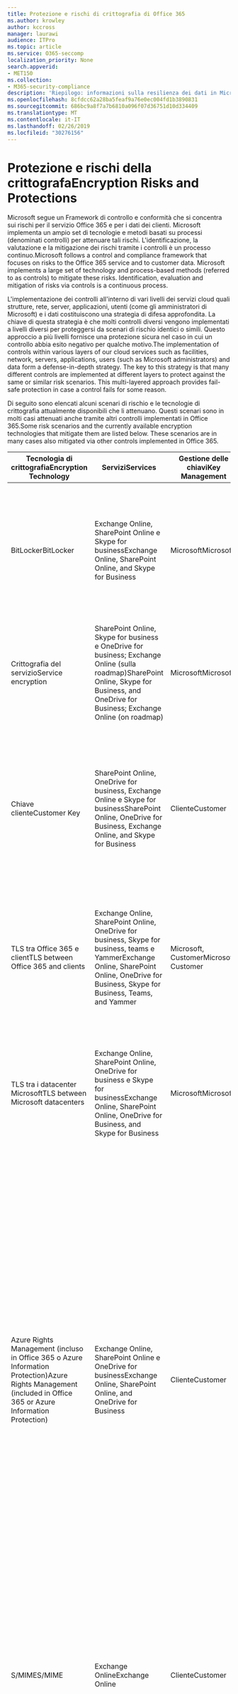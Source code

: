 ```yaml
---
title: Protezione e rischi di crittografia di Office 365
ms.author: krowley
author: kccross
manager: laurawi
audience: ITPro
ms.topic: article
ms.service: O365-seccomp
localization_priority: None
search.appverid:
- MET150
ms.collection:
- M365-security-compliance
description: 'Riepilogo: informazioni sulla resilienza dei dati in Microsoft Office 365.'
ms.openlocfilehash: 8cfdcc62a28ba5feaf9a76e0ec004fd1b3890831
ms.sourcegitcommit: 686bc9a8f7a7b6810a096f07d36751d10d334409
ms.translationtype: MT
ms.contentlocale: it-IT
ms.lasthandoff: 02/26/2019
ms.locfileid: "30276156"
---
```

# <a name="encryption-risks-and-protections"></a><span data-ttu-id="46d22-103">Protezione e rischi della crittografa</span><span class="sxs-lookup"><span data-stu-id="46d22-103">Encryption Risks and Protections</span></span>

<span data-ttu-id="46d22-p101">Microsoft segue un Framework di controllo e conformità che si concentra sui rischi per il servizio Office 365 e per i dati dei clienti. Microsoft implementa un ampio set di tecnologie e metodi basati su processi (denominati controlli) per attenuare tali rischi. L'identificazione, la valutazione e la mitigazione dei rischi tramite i controlli è un processo continuo.</span><span class="sxs-lookup"><span data-stu-id="46d22-p101">Microsoft follows a control and compliance framework that focuses on risks to the Office 365 service and to customer data. Microsoft implements a large set of technology and process-based methods (referred to as controls) to mitigate these risks. Identification, evaluation and mitigation of risks via controls is a continuous process.</span></span> 

<span data-ttu-id="46d22-p102">L'implementazione dei controlli all'interno di vari livelli dei servizi cloud quali strutture, rete, server, applicazioni, utenti (come gli amministratori di Microsoft) e i dati costituiscono una strategia di difesa approfondita. La chiave di questa strategia è che molti controlli diversi vengono implementati a livelli diversi per proteggersi da scenari di rischio identici o simili. Questo approccio a più livelli fornisce una protezione sicura nel caso in cui un controllo abbia esito negativo per qualche motivo.</span><span class="sxs-lookup"><span data-stu-id="46d22-p102">The implementation of controls within various layers of our cloud services such as facilities, network, servers, applications, users (such as Microsoft administrators) and data form a defense-in-depth strategy. The key to this strategy is that many different controls are implemented at different layers to protect against the same or similar risk scenarios. This multi-layered approach provides fail-safe protection in case a control fails for some reason.</span></span>

<span data-ttu-id="46d22-p103">Di seguito sono elencati alcuni scenari di rischio e le tecnologie di crittografia attualmente disponibili che li attenuano. Questi scenari sono in molti casi attenuati anche tramite altri controlli implementati in Office 365.</span><span class="sxs-lookup"><span data-stu-id="46d22-p103">Some risk scenarios and the currently available encryption technologies that mitigate them are listed below. These scenarios are in many cases also mitigated via other controls implemented in Office 365.</span></span>

| <span data-ttu-id="46d22-112">Tecnologia di crittografia</span><span class="sxs-lookup"><span data-stu-id="46d22-112">Encryption Technology</span></span> | <span data-ttu-id="46d22-113">Servizi</span><span class="sxs-lookup"><span data-stu-id="46d22-113">Services</span></span> | <span data-ttu-id="46d22-114">Gestione delle chiavi</span><span class="sxs-lookup"><span data-stu-id="46d22-114">Key Management</span></span> | <span data-ttu-id="46d22-115">Scenario di rischio</span><span class="sxs-lookup"><span data-stu-id="46d22-115">Risk Scenario</span></span> | <span data-ttu-id="46d22-116">Valore</span><span class="sxs-lookup"><span data-stu-id="46d22-116">Value</span></span> |
|----------------------------------------------------------------------------------|--------------------------------------------------------------------------------------------------|---------------------|------------------------------------------------------------------------------------------------------------------------------------------|---------------------------------------------------------------------------------------------------------------------------------------------------------------------------------------------------------------------------------------------------------------------------------------------------------------------------------------------------------------------------------------------------------------------------------|
| <span data-ttu-id="46d22-117">BitLocker</span><span class="sxs-lookup"><span data-stu-id="46d22-117">BitLocker</span></span> | <span data-ttu-id="46d22-118">Exchange Online, SharePoint Online e Skype for business</span><span class="sxs-lookup"><span data-stu-id="46d22-118">Exchange Online, SharePoint Online, and Skype for Business</span></span> | <span data-ttu-id="46d22-119">Microsoft</span><span class="sxs-lookup"><span data-stu-id="46d22-119">Microsoft</span></span> | <span data-ttu-id="46d22-120">I dischi o i server di Office 365 sono stati rubati o non sono stati riciclati correttamente.</span><span class="sxs-lookup"><span data-stu-id="46d22-120">Disks or servers in Office 365 are stolen or improperly recycled.</span></span> | <span data-ttu-id="46d22-121">BitLocker fornisce un approccio sicuro per la protezione dalla perdita di dati dovuta all'hardware rubato o non adeguatamente riciclato (Server/Disk).</span><span class="sxs-lookup"><span data-stu-id="46d22-121">BitLocker provides a fail-safe approach to protect against loss of data due to stolen or improperly recycled hardware (server/disk).</span></span> |
| <span data-ttu-id="46d22-122">Crittografia del servizio</span><span class="sxs-lookup"><span data-stu-id="46d22-122">Service encryption</span></span> | <span data-ttu-id="46d22-123">SharePoint Online, Skype for business e OneDrive for business; Exchange Online (sulla roadmap)</span><span class="sxs-lookup"><span data-stu-id="46d22-123">SharePoint Online, Skype for Business, and OneDrive for Business; Exchange Online (on roadmap)</span></span> | <span data-ttu-id="46d22-124">Microsoft</span><span class="sxs-lookup"><span data-stu-id="46d22-124">Microsoft</span></span> | <span data-ttu-id="46d22-125">Il pirata informatico interno o esterno tenta di accedere a singoli file/dati come BLOB.</span><span class="sxs-lookup"><span data-stu-id="46d22-125">Internal or external hacker tries to access individual files/data as a blob.</span></span> | <span data-ttu-id="46d22-p104">I dati crittografati non possono essere decrittografati senza accesso ai tasti. Consente di ridurre il rischio di un hacker che accede ai dati.</span><span class="sxs-lookup"><span data-stu-id="46d22-p104">The encrypted data cannot be decrypted without access to keys. Helps to mitigate risk of a hacker accessing data.</span></span> |
| <span data-ttu-id="46d22-128">Chiave cliente</span><span class="sxs-lookup"><span data-stu-id="46d22-128">Customer Key</span></span> | <span data-ttu-id="46d22-129">SharePoint Online, OneDrive for business, Exchange Online e Skype for business</span><span class="sxs-lookup"><span data-stu-id="46d22-129">SharePoint Online, OneDrive for Business, Exchange Online, and Skype for Business</span></span> | <span data-ttu-id="46d22-130">Cliente</span><span class="sxs-lookup"><span data-stu-id="46d22-130">Customer</span></span> | <span data-ttu-id="46d22-131">N/d (questa funzionalità è stata progettata come caratteristica di conformità, non come attenuazione per eventuali rischi).</span><span class="sxs-lookup"><span data-stu-id="46d22-131">N/A (This feature is designed as a compliance feature; not as a mitigation for any risk.)</span></span> | <span data-ttu-id="46d22-132">Consente ai clienti di soddisfare gli obblighi di conformità e regolamentazione interni e la possibilità di lasciare il servizio Office 365 e revocare l'accesso ai dati da parte di Microsoft.</span><span class="sxs-lookup"><span data-stu-id="46d22-132">Helps customers meet internal regulation and compliance obligations, and the ability to leave the Office 365 service and revoke Microsoft’s access to data</span></span> |
| <span data-ttu-id="46d22-133">TLS tra Office 365 e client</span><span class="sxs-lookup"><span data-stu-id="46d22-133">TLS between Office 365 and clients</span></span> | <span data-ttu-id="46d22-134">Exchange Online, SharePoint Online, OneDrive for business, Skype for business, teams e Yammer</span><span class="sxs-lookup"><span data-stu-id="46d22-134">Exchange Online, SharePoint Online, OneDrive for Business, Skype for Business, Teams, and Yammer</span></span> | <span data-ttu-id="46d22-135">Microsoft, Customer</span><span class="sxs-lookup"><span data-stu-id="46d22-135">Microsoft, Customer</span></span> | <span data-ttu-id="46d22-136">Attacco man-in-the-Middle o altro per toccare il flusso di dati tra Office 365 e i computer client su Internet.</span><span class="sxs-lookup"><span data-stu-id="46d22-136">Man-in-the-middle or other attack to tap the data flow between Office 365 and client computers over Internet.</span></span> | <span data-ttu-id="46d22-137">Questa implementazione fornisce valore a Microsoft e ai clienti e garantisce l'integrità dei dati durante il flusso tra Office 365 e il client.</span><span class="sxs-lookup"><span data-stu-id="46d22-137">This implementation provides value to both Microsoft and customers and assures data integrity as it flows between Office 365 and the client.</span></span> |
| <span data-ttu-id="46d22-138">TLS tra i datacenter Microsoft</span><span class="sxs-lookup"><span data-stu-id="46d22-138">TLS between Microsoft datacenters</span></span> | <span data-ttu-id="46d22-139">Exchange Online, SharePoint Online, OneDrive for business e Skype for business</span><span class="sxs-lookup"><span data-stu-id="46d22-139">Exchange Online, SharePoint Online, OneDrive for Business, and Skype for Business</span></span> | <span data-ttu-id="46d22-140">Microsoft</span><span class="sxs-lookup"><span data-stu-id="46d22-140">Microsoft</span></span> | <span data-ttu-id="46d22-141">Attacco man-in-the-Middle o altro per toccare il flusso di dati del cliente tra i server di Office 365 situati in diversi datacenter Microsoft.</span><span class="sxs-lookup"><span data-stu-id="46d22-141">Man-in-the-middle or other attack to tap the customer data flow between Office 365 servers located in different Microsoft datacenters.</span></span> | <span data-ttu-id="46d22-142">Questa implementazione è un altro metodo che consente di proteggere i dati dagli attacchi tra i datacenter Microsoft.</span><span class="sxs-lookup"><span data-stu-id="46d22-142">This implementation is another method to protect data against attacks between Microsoft datacenters.</span></span> |
| <span data-ttu-id="46d22-143">Azure Rights Management (incluso in Office 365 o Azure Information Protection)</span><span class="sxs-lookup"><span data-stu-id="46d22-143">Azure Rights Management (included in Office 365 or Azure Information Protection)</span></span> | <span data-ttu-id="46d22-144">Exchange Online, SharePoint Online e OneDrive for business</span><span class="sxs-lookup"><span data-stu-id="46d22-144">Exchange Online, SharePoint Online, and OneDrive for Business</span></span> | <span data-ttu-id="46d22-145">Cliente</span><span class="sxs-lookup"><span data-stu-id="46d22-145">Customer</span></span> | <span data-ttu-id="46d22-146">I dati cadono nelle mani di una persona che non deve avere accesso ai dati.</span><span class="sxs-lookup"><span data-stu-id="46d22-146">Data falls into the hands of a person who should not have access to the data.</span></span> | <span data-ttu-id="46d22-p105">Azure Information Protection utilizza Azure RMS che fornisce valore ai clienti utilizzando i criteri di crittografia, identità e autorizzazione per consentire la protezione di file e messaggi di posta elettronica su più dispositivi. Azure RMS fornisce un valore ai clienti in cui tutti i messaggi di posta elettronica provenienti da Office 365 che soddisfano determinati criteri (ovvero tutti i messaggi di posta elettronica a un determinato indirizzo) possono essere crittografati automaticamente prima di essere inviati a un altro destinatario.</span><span class="sxs-lookup"><span data-stu-id="46d22-p105">Azure Information Protection uses Azure RMS which provides value to customers by using encryption, identity, and authorization policies to help secure files and email across multiple devices. Azure RMS provides value to customers where all emails originating from Office 365 that match certain criteria (i.e., all emails to a certain address) can be automatically encrypted before they get sent to another recipient.</span></span> |
| <span data-ttu-id="46d22-149">S/MIME</span><span class="sxs-lookup"><span data-stu-id="46d22-149">S/MIME</span></span> | <span data-ttu-id="46d22-150">Exchange Online</span><span class="sxs-lookup"><span data-stu-id="46d22-150">Exchange Online</span></span> | <span data-ttu-id="46d22-151">Cliente</span><span class="sxs-lookup"><span data-stu-id="46d22-151">Customer</span></span> | <span data-ttu-id="46d22-152">La posta elettronica rientra nelle mani di una persona che non è il destinatario previsto.</span><span class="sxs-lookup"><span data-stu-id="46d22-152">Email falls into the hands of a person who is not the intended recipient.</span></span> | <span data-ttu-id="46d22-153">S/MIME fornisce valore ai clienti assicurando che la posta elettronica crittografata con S/MIME può essere decrittografata solo dal destinatario diretto del messaggio di posta elettronica.</span><span class="sxs-lookup"><span data-stu-id="46d22-153">S/MIME provides value to customers by assuring that email encrypted with S/MIME can only be decrypted by the direct recipient of the email.</span></span> |
| <span data-ttu-id="46d22-154">Crittografia dei messaggi di Office 365</span><span class="sxs-lookup"><span data-stu-id="46d22-154">Office 365 Message Encryption</span></span> | <span data-ttu-id="46d22-155">Exchange Online, SharePoint Online</span><span class="sxs-lookup"><span data-stu-id="46d22-155">Exchange Online, SharePoint Online</span></span> | <span data-ttu-id="46d22-156">Cliente</span><span class="sxs-lookup"><span data-stu-id="46d22-156">Customer</span></span> | <span data-ttu-id="46d22-157">La posta elettronica, inclusi gli allegati protetti, rientra nelle mani di una persona all'interno o all'esterno di Office 365 che non è il destinatario del messaggio di posta elettronica previsto.</span><span class="sxs-lookup"><span data-stu-id="46d22-157">Email, including protected attachments, falls in hands of a person either within or outside Office 365 who is not the intended recipient of the email.</span></span> | <span data-ttu-id="46d22-158">OME fornisce valore ai clienti in cui tutti i messaggi di posta elettronica provenienti da Office 365 che soddisfano determinati criteri (ovvero tutti i messaggi di posta elettronica a un determinato indirizzo) vengono automaticamente crittografati prima di essere inviati a un altro destinatario interno o esterno.</span><span class="sxs-lookup"><span data-stu-id="46d22-158">OME provides value to customers where all emails originating from Office 365 that match certain criteria (i.e., all emails to a certain address) are automatically encrypted before they get sent to another internal or an external recipient.</span></span> |
| <span data-ttu-id="46d22-159">TLS SMTP con l'organizzazione partner</span><span class="sxs-lookup"><span data-stu-id="46d22-159">SMTP TLS with partner organization</span></span> | <span data-ttu-id="46d22-160">Exchange Online</span><span class="sxs-lookup"><span data-stu-id="46d22-160">Exchange Online</span></span> | <span data-ttu-id="46d22-161">Cliente</span><span class="sxs-lookup"><span data-stu-id="46d22-161">Customer</span></span> | <span data-ttu-id="46d22-162">Il messaggio di posta elettronica viene intercettato tramite un attacco man-in-the-Middle o di altro tipo mentre è in transito da un tenant di Office 365 a un'altra organizzazione partner.</span><span class="sxs-lookup"><span data-stu-id="46d22-162">Email is intercepted via a man-in-the-middle or other attack while in transit from an Office 365 tenant to another partner organization.</span></span> | <span data-ttu-id="46d22-163">Questo scenario fornisce valore al cliente in modo che possano inviare/ricevere tutti i messaggi di posta elettronica tra il tenant di Office 365 e l'organizzazione di posta elettronica del partner all'interno di un canale SMTP crittografato.</span><span class="sxs-lookup"><span data-stu-id="46d22-163">This scenario provides value to the customer such that they can send/receive all emails between their Office 365 tenant and their partner’s email organization inside an encrypted SMTP channel.</span></span> |

## <a name="encryption-technologies-available-in-office-365-multi-tenant-environments"></a><span data-ttu-id="46d22-164">Tecnologie di crittografia disponibili in ambienti multi-tenant di Office 365</span><span class="sxs-lookup"><span data-stu-id="46d22-164">Encryption technologies available in Office 365 multi-tenant environments</span></span>

| <span data-ttu-id="46d22-165">Tecnologia di crittografia</span><span class="sxs-lookup"><span data-stu-id="46d22-165">Encryption Technology</span></span> | <span data-ttu-id="46d22-166">Implementato da</span><span class="sxs-lookup"><span data-stu-id="46d22-166">Implemented by</span></span> | <span data-ttu-id="46d22-167">Algoritmo di Exchange Key e forza</span><span class="sxs-lookup"><span data-stu-id="46d22-167">Key Exchange Algorithm and Strength</span></span> | <span data-ttu-id="46d22-168">Gestione delle chiavi \*</span><span class="sxs-lookup"><span data-stu-id="46d22-168">Key Management\*</span></span> | <span data-ttu-id="46d22-169">FIPS 140-2 conValidato</span><span class="sxs-lookup"><span data-stu-id="46d22-169">FIPS 140-2 Validated</span></span> |
|----------------------------------------------------------------------------------|-------------------------|------------------------------------------------------------------------------------------------------------------------------------------------------------------------------------|--------------------------------------------------------------------------------------------------------------------------------------------------------------------------------------------------------------------------------------------------------------------------------------------------------------------------------------------------------------------------------------------------------------------------------------------------------------------------------------------------------------------------------------------------------------------------------------------------------------------------------------------------------------------------------------------------------------------------------------------------------------------------------------------------------------------------------------------------------------------------------------------------------------|-----------------------------------------------------------------------|
| <span data-ttu-id="46d22-170">BitLocker</span><span class="sxs-lookup"><span data-stu-id="46d22-170">BitLocker</span></span> | <span data-ttu-id="46d22-171">Exchange Online</span><span class="sxs-lookup"><span data-stu-id="46d22-171">Exchange Online</span></span> | <span data-ttu-id="46d22-172">AES 128 bit +</span><span class="sxs-lookup"><span data-stu-id="46d22-172">AES 128-bit+</span></span> | <span data-ttu-id="46d22-p106">La chiave esterna AES è archiviata in una cassetta di sicurezza segreta e nel registro di sistema del server di Exchange. La cassaforte segreta è un repository sicuro che richiede elevazioni e approvazioni di alto livello per l'accesso. È possibile richiedere e approvare l'accesso solo utilizzando uno strumento interno denominato archivio protetto. La chiave esterna AES è inoltre memorizzata nel modulo della piattaforma attendibile nel server. Una password numerica a 48 cifre è archiviata in Active Directory e protetta da un archivio protetto.</span><span class="sxs-lookup"><span data-stu-id="46d22-p106">AES external key is stored in a Secret Safe and in the registry of the Exchange server. The Secret Safe is a secured repository that requires high-level elevation and approvals to access. Access can be requested and approved only by using an internal tool called Lockbox. The AES external key is also stored in the Trusted Platform Module in the server. A 48-digit numerical password is stored in Active Directory and protected by Lockbox.</span></span> | <span data-ttu-id="46d22-178">Sì, per i server che utilizzano AES 256 bit \* \*</span><span class="sxs-lookup"><span data-stu-id="46d22-178">Yes, for servers that use AES 256-bit\*\*</span></span> |
|  | <span data-ttu-id="46d22-179">SharePoint Online</span><span class="sxs-lookup"><span data-stu-id="46d22-179">SharePoint Online</span></span> | <span data-ttu-id="46d22-180">AES 256 bit</span><span class="sxs-lookup"><span data-stu-id="46d22-180">AES 256-bit</span></span> | <span data-ttu-id="46d22-p107">La chiave esterna AES è archiviata in una cassetta di sicurezza segreta. La cassaforte segreta è un repository sicuro che richiede elevazioni e approvazioni di alto livello per l'accesso. È possibile richiedere e approvare l'accesso solo utilizzando uno strumento interno denominato archivio protetto. La chiave esterna AES è inoltre memorizzata nel modulo della piattaforma attendibile nel server. Una password numerica a 48 cifre è archiviata in Active Directory e protetta da un archivio protetto.</span><span class="sxs-lookup"><span data-stu-id="46d22-p107">AES external key is stored in a Secret Safe. The Secret Safe is a secured repository that requires high-level elevation and approvals to access. Access can be requested and approved only by using an internal tool called Lockbox. The AES external key is also stored in the Trusted Platform Module in the server. A 48-digit numerical password is stored in Active Directory and protected by Lockbox.</span></span> | <span data-ttu-id="46d22-186">Sì</span><span class="sxs-lookup"><span data-stu-id="46d22-186">Yes</span></span> |
|  | <span data-ttu-id="46d22-187">Skype for Business</span><span class="sxs-lookup"><span data-stu-id="46d22-187">Skype for Business</span></span> | <span data-ttu-id="46d22-188">AES 256 bit</span><span class="sxs-lookup"><span data-stu-id="46d22-188">AES 256-bit</span></span> | <span data-ttu-id="46d22-p108">La chiave esterna AES è archiviata in una cassetta di sicurezza segreta. La cassaforte segreta è un repository sicuro che richiede elevazioni e approvazioni di alto livello per l'accesso. È possibile richiedere e approvare l'accesso solo utilizzando uno strumento interno denominato archivio protetto. La chiave esterna AES è inoltre memorizzata nel modulo della piattaforma attendibile nel server. Una password numerica a 48 cifre è archiviata in Active Directory e protetta da un archivio protetto.</span><span class="sxs-lookup"><span data-stu-id="46d22-p108">AES external key is stored in a Secret Safe. The Secret Safe is a secured repository that requires high-level elevation and approvals to access. Access can be requested and approved only by using an internal tool called Lockbox. The AES external key is also stored in the Trusted Platform Module in the server. A 48-digit numerical password is stored in Active Directory and protected by Lockbox.</span></span> | <span data-ttu-id="46d22-194">Sì</span><span class="sxs-lookup"><span data-stu-id="46d22-194">Yes</span></span> |
| <span data-ttu-id="46d22-195">Crittografia del servizio</span><span class="sxs-lookup"><span data-stu-id="46d22-195">Service Encryption</span></span> | <span data-ttu-id="46d22-196">SharePoint Online</span><span class="sxs-lookup"><span data-stu-id="46d22-196">SharePoint Online</span></span> | <span data-ttu-id="46d22-197">AES 256 bit</span><span class="sxs-lookup"><span data-stu-id="46d22-197">AES 256-bit</span></span> | <span data-ttu-id="46d22-p109">Le chiavi utilizzate per crittografare gli oggetti BLOB sono archiviate nel database del contenuto di SharePoint Online. I database del contenuto di SharePoint Online sono protetti dai controlli di accesso ai database e dalla crittografia a riposo. La crittografia viene eseguita utilizzando il database di SQL transparent in Azure. Questi segreti sono a livello di servizio per SharePoint Online, non a livello di tenant. Questi segreti (a volte denominati tasti Master) sono archiviati in un repository sicuro separato denominato archivio chiavi. Transparent garantisce la sicurezza a riposo sia per il database attivo che per i backup di database e i registri delle transazioni. Quando i clienti forniscono il tasto facoltativo, la chiave del cliente viene archiviata nel Vault Key di Azure e il servizio utilizza la chiave per crittografare una chiave del tenant, utilizzata per crittografare una chiave del sito, che viene quindi utilizzata per crittografare le chiavi a livello di file. In sostanza, viene introdotta una nuova gerarchia di chiavi quando il cliente fornisce una chiave.</span><span class="sxs-lookup"><span data-stu-id="46d22-p109">The keys used to encrypt the blobs are stored in the SharePoint Online Content Database. The SharePoint Online Content Databases is protected by database access controls and encryption at rest. Encryption is performed using TDE in Azure SQL Database. These secrets are at the service level for SharePoint Online, not at the tenant level. These secrets (sometimes referred to as the master keys) are stored in a separate secure repository called the Key Store. TDE provides security at rest for both the active database and the database backups and transaction logs. When customers provide the optional key, the customer key is stored in Azure Key Vault, and the service uses the key to encrypt a tenant key, which is used to encrypt a site key, which is then used to encrypt the file level keys. Essentially, a new key hierarchy is introduced when the customer provides a key.</span></span> | <span data-ttu-id="46d22-206">Sì</span><span class="sxs-lookup"><span data-stu-id="46d22-206">Yes</span></span> |
|  | <span data-ttu-id="46d22-207">Skype for Business</span><span class="sxs-lookup"><span data-stu-id="46d22-207">Skype for Business</span></span> | <span data-ttu-id="46d22-208">AES 256 bit</span><span class="sxs-lookup"><span data-stu-id="46d22-208">AES 256-bit</span></span> | <span data-ttu-id="46d22-p110">Ogni frammento di dati viene crittografato utilizzando una chiave a 256 bit generata casualmente diversa. La chiave di crittografia viene memorizzata in un file XML dei metadati corrispondente che viene crittografato anche da una chiave master per conferenza. La chiave master viene generata casualmente anche una volta per ogni conferenza.</span><span class="sxs-lookup"><span data-stu-id="46d22-p110">Each piece of data is encrypted using a different randomly generated 256-bit key. The encryption key is stored in a corresponding metadata XML file which is also encrypted by a per-conference master key. The master key is also randomly generated once per conference.</span></span> | <span data-ttu-id="46d22-212">Sì</span><span class="sxs-lookup"><span data-stu-id="46d22-212">Yes</span></span> |
|  | <span data-ttu-id="46d22-213">Exchange Online</span><span class="sxs-lookup"><span data-stu-id="46d22-213">Exchange Online</span></span> | <span data-ttu-id="46d22-214">AES 256 bit</span><span class="sxs-lookup"><span data-stu-id="46d22-214">AES 256-bit</span></span> | <span data-ttu-id="46d22-215">Ogni cassetta postale viene crittografata utilizzando un criterio di crittografia dei dati che utilizza le chiavi di crittografia controllate da Microsoft (sulla roadmap) o dal cliente (quando viene utilizzata la chiave del cliente).</span><span class="sxs-lookup"><span data-stu-id="46d22-215">Each mailbox is encrypted using a data encryption policy that uses encryption keys controlled by Microsoft (on roadmap) or by the customer (when Customer Key is used).</span></span> | <span data-ttu-id="46d22-216">Sì</span><span class="sxs-lookup"><span data-stu-id="46d22-216">Yes</span></span> |
| <span data-ttu-id="46d22-217">TLS tra Office 365 e client/partner</span><span class="sxs-lookup"><span data-stu-id="46d22-217">TLS between Office 365 and clients/partners</span></span> | <span data-ttu-id="46d22-218">Exchange Online</span><span class="sxs-lookup"><span data-stu-id="46d22-218">Exchange Online</span></span> | [<span data-ttu-id="46d22-219">TLS opportunistico che supporta più gruppi di crittografia</span><span class="sxs-lookup"><span data-stu-id="46d22-219">Opportunistic TLS supporting multiple cipher suites</span></span>](https://technet.microsoft.com/en-us/library/mt163898.aspx) | <span data-ttu-id="46d22-220">Il certificato TLS per Exchange Online (outlook.office.com) è un certificato SHA256RSA a 2048 bit emesso dalla radice di Baltimore CyberTrust.</span><span class="sxs-lookup"><span data-stu-id="46d22-220">The TLS certificate for Exchange Online (outlook.office.com) is a 2048-bit SHA256RSA certificate issued by Baltimore CyberTrust Root.</span></span> <br> <br> <span data-ttu-id="46d22-221">Il certificato radice TLS per Exchange Online è un certificato di SHA1RSA a 2048 bit emesso dalla radice di Baltimore CyberTrust.</span><span class="sxs-lookup"><span data-stu-id="46d22-221">The TLS root certificate for Exchange Online is a 2048-bit SHA1RSA certificate issued by Baltimore CyberTrust Root.</span></span> | <span data-ttu-id="46d22-222">Sì, quando viene utilizzato TLS 1,2 con il valore di crittografia a 256 bit</span><span class="sxs-lookup"><span data-stu-id="46d22-222">Yes, when TLS 1.2 with 256-bit cipher strength is used</span></span> |
|  | <span data-ttu-id="46d22-223">SharePoint Online</span><span class="sxs-lookup"><span data-stu-id="46d22-223">SharePoint Online</span></span> | <span data-ttu-id="46d22-224">TLS 1,2 con AES 256</span><span class="sxs-lookup"><span data-stu-id="46d22-224">TLS 1.2 with AES 256</span></span> <br> <br> [<span data-ttu-id="46d22-225">Crittografia dei dati in OneDrive for Business e SharePoint Online</span><span class="sxs-lookup"><span data-stu-id="46d22-225">Data Encryption in OneDrive for Business and SharePoint Online</span></span>](https://technet.microsoft.com/en-us/library/dn905447.aspx) | <span data-ttu-id="46d22-226">Il certificato TLS per SharePoint Online (\*. sharepoint.com) è un certificato SHA256RSA a 2048 bit emesso dalla radice di Baltimore CyberTrust.</span><span class="sxs-lookup"><span data-stu-id="46d22-226">The TLS certificate for SharePoint Online (\*.sharepoint.com) is a 2048-bit SHA256RSA certificate issued by Baltimore CyberTrust Root.</span></span> <br> <br> <span data-ttu-id="46d22-227">Il certificato radice TLS per SharePoint Online è un certificato di SHA1RSA a 2048 bit emesso dalla radice di Baltimore CyberTrust.</span><span class="sxs-lookup"><span data-stu-id="46d22-227">The TLS root certificate for SharePoint Online is a 2048-bit SHA1RSA certificate issued by Baltimore CyberTrust Root.</span></span> | <span data-ttu-id="46d22-228">Sì</span><span class="sxs-lookup"><span data-stu-id="46d22-228">Yes</span></span> |
|  | <span data-ttu-id="46d22-229">Skype for Business</span><span class="sxs-lookup"><span data-stu-id="46d22-229">Skype for Business</span></span> | [<span data-ttu-id="46d22-230">TLS per le comunicazioni SIP e le sessioni di condivisione dei dati di PSOM</span><span class="sxs-lookup"><span data-stu-id="46d22-230">TLS for SIP communications and PSOM data sharing sessions</span></span>](https://support.office.com/article/Set-up-your-network-for-Skype-for-Business-Online-d21f89b0-3afc-432e-b735-036b2432fdbf) | <span data-ttu-id="46d22-231">Il certificato TLS per Skype for business (\*. lync.com) è un certificato SHA256RSA a 2048 bit emesso dalla radice di Baltimore CyberTrust.</span><span class="sxs-lookup"><span data-stu-id="46d22-231">The TLS certificate for Skype for Business (\*.lync.com) is a 2048-bit SHA256RSA certificate issued by Baltimore CyberTrust Root.</span></span> <br> <br> <span data-ttu-id="46d22-232">Il certificato radice TLS per Skype for business è un certificato di SHA256RSA a 2048 bit emesso dalla radice di Baltimore CyberTrust.</span><span class="sxs-lookup"><span data-stu-id="46d22-232">The TLS root certificate for Skype for Business is a 2048-bit SHA256RSA certificate issued by Baltimore CyberTrust Root.</span></span> | <span data-ttu-id="46d22-233">Sì</span><span class="sxs-lookup"><span data-stu-id="46d22-233">Yes</span></span> |
|  | <span data-ttu-id="46d22-234">Microsoft Teams</span><span class="sxs-lookup"><span data-stu-id="46d22-234">Microsoft Teams</span></span> | <span data-ttu-id="46d22-235">TLS 1,2 con AES 256</span><span class="sxs-lookup"><span data-stu-id="46d22-235">TLS 1.2 with AES 256</span></span> <br> <br> [<span data-ttu-id="46d22-236">Domande frequenti su Microsoft Teams-Guida per gli amministratori</span><span class="sxs-lookup"><span data-stu-id="46d22-236">Frequently asked questions about Microsoft Teams – Admin Help</span></span>](https://docs.microsoft.com/MicrosoftTeams/teams-overview) | <span data-ttu-id="46d22-237">Il certificato TLS per Microsoft Teams (teams.microsoft.com, edge.skype.com) è un certificato SHA256RSA a 2048 bit emesso dalla radice di Baltimore CyberTrust.</span><span class="sxs-lookup"><span data-stu-id="46d22-237">The TLS certificate for Microsoft Teams (teams.microsoft.com, edge.skype.com) is a 2048-bit SHA256RSA certificate issued by Baltimore CyberTrust Root.</span></span> <br> <br> <span data-ttu-id="46d22-238">Il certificato radice TLS per Microsoft teams è un certificato di SHA256RSA a 2048 bit emesso dalla radice di Baltimore CyberTrust.</span><span class="sxs-lookup"><span data-stu-id="46d22-238">The TLS root certificate for Microsoft Teams is a 2048-bit SHA256RSA certificate issued by Baltimore CyberTrust Root.</span></span> | <span data-ttu-id="46d22-239">Sì</span><span class="sxs-lookup"><span data-stu-id="46d22-239">Yes</span></span> |
| <span data-ttu-id="46d22-240">TLS tra i datacenter Microsoft</span><span class="sxs-lookup"><span data-stu-id="46d22-240">TLS between Microsoft datacenters</span></span> | <span data-ttu-id="46d22-241">Tutti i servizi di Office 365</span><span class="sxs-lookup"><span data-stu-id="46d22-241">All Office 365 services</span></span> | <span data-ttu-id="46d22-242">TLS 1,2 con AES 256</span><span class="sxs-lookup"><span data-stu-id="46d22-242">TLS 1.2 with AES 256</span></span> <br> <br> <span data-ttu-id="46d22-243">Protocollo di trasporto SRTP (Secure Real-Time Transport Protocol)</span><span class="sxs-lookup"><span data-stu-id="46d22-243">Secure Real-time Transport Protocol (SRTP)</span></span> | <span data-ttu-id="46d22-244">Microsoft utilizza un'autorità di certificazione gestita internamente e distribuita per le comunicazioni da server a server tra i datacenter Microsoft.</span><span class="sxs-lookup"><span data-stu-id="46d22-244">Microsoft uses an internally managed and deployed certification authority for server-to-server communications between Microsoft datacenters.</span></span> | <span data-ttu-id="46d22-245">Sì</span><span class="sxs-lookup"><span data-stu-id="46d22-245">Yes</span></span> |
| <span data-ttu-id="46d22-246">Azure Rights Management (incluso in Office 365 o Azure Information Protection)</span><span class="sxs-lookup"><span data-stu-id="46d22-246">Azure Rights Management (included in Office 365 or Azure Information Protection)</span></span> | <span data-ttu-id="46d22-247">Exchange Online</span><span class="sxs-lookup"><span data-stu-id="46d22-247">Exchange Online</span></span> | <span data-ttu-id="46d22-p111">Supporta la [modalità crittografica 2](https://docs.microsoft.com/previous-versions/windows/it-pro/windows-server-2008-R2-and-2008/hh867439(v=ws.10)), un'implementazione di crittografia RMS aggiornata e migliorata. Supporta RSA 2048 per la firma e la crittografia e SHA-256 per hash nella firma.</span><span class="sxs-lookup"><span data-stu-id="46d22-p111">Supports [Cryptographic Mode 2](https://docs.microsoft.com/previous-versions/windows/it-pro/windows-server-2008-R2-and-2008/hh867439(v=ws.10)), an updated and enhanced RMS cryptographic implementation. It supports RSA 2048 for signature and encryption, and SHA-256 for hash in the signature.</span></span> | <span data-ttu-id="46d22-250">[Gestito da Microsoft](https://docs.microsoft.com/azure/information-protection/plan-implement-tenant-key).</span><span class="sxs-lookup"><span data-stu-id="46d22-250">[Managed by Microsoft](https://docs.microsoft.com/azure/information-protection/plan-implement-tenant-key).</span></span> | <span data-ttu-id="46d22-251">Sì</span><span class="sxs-lookup"><span data-stu-id="46d22-251">Yes</span></span> |
|  | <span data-ttu-id="46d22-252">SharePoint Online</span><span class="sxs-lookup"><span data-stu-id="46d22-252">SharePoint Online</span></span> | <span data-ttu-id="46d22-p112">Supporta la [modalità crittografica 2](https://docs.microsoft.com/previous-versions/windows/it-pro/windows-server-2008-R2-and-2008/hh867439(v=ws.10)), un'implementazione di crittografia RMS aggiornata e migliorata. Supporta RSA 2048 per la firma e la crittografia e SHA-256 per la firma.</span><span class="sxs-lookup"><span data-stu-id="46d22-p112">Supports [Cryptographic Mode 2](https://docs.microsoft.com/previous-versions/windows/it-pro/windows-server-2008-R2-and-2008/hh867439(v=ws.10)), an updated and enhanced RMS cryptographic implementation. It supports RSA 2048 for signature and encryption, and SHA-256 for signature.</span></span> | <span data-ttu-id="46d22-255">[Gestito da Microsoft](https://docs.microsoft.com/azure/information-protection/plan-implement-tenant-key), che è l'impostazione predefinita; o</span><span class="sxs-lookup"><span data-stu-id="46d22-255">[Managed by Microsoft](https://docs.microsoft.com/azure/information-protection/plan-implement-tenant-key), which is the default setting; or</span></span> <br> <br> <span data-ttu-id="46d22-p113">Gestito dal cliente, che è un'alternativa alle chiavi gestite da Microsoft. L'organizzazione che dispone di una sottoscrizione di Azure gestita tramite IT può utilizzare BYOK e registrarne l'utilizzo senza costi aggiuntivi. Per ulteriori informazioni, vedere [Implementing Bring your own key](https://docs.microsoft.com/azure/information-protection/plan-implement-tenant-key). In questa configurazione, Thales HSM viene utilizzata per proteggere le chiavi. Per ulteriori informazioni, vedere [Thales HSM e Azure RMS](http://www.thales-esecurity.com/msrms/cloud).</span><span class="sxs-lookup"><span data-stu-id="46d22-p113">Customer-managed, which is an alternative to Microsoft-managed keys. Organization that have an IT-managed Azure subscription can use BYOK and log its usage at no extra charge. For more information, see [Implementing bring your own key](https://docs.microsoft.com/azure/information-protection/plan-implement-tenant-key). In this configuration, Thales HSMs are used to protect your keys. For more information, see [Thales HSMs and Azure RMS](http://www.thales-esecurity.com/msrms/cloud).</span></span> | <span data-ttu-id="46d22-261">Sì</span><span class="sxs-lookup"><span data-stu-id="46d22-261">Yes</span></span> |
| <span data-ttu-id="46d22-262">S/MIME</span><span class="sxs-lookup"><span data-stu-id="46d22-262">S/MIME</span></span> | <span data-ttu-id="46d22-263">Exchange Online</span><span class="sxs-lookup"><span data-stu-id="46d22-263">Exchange Online</span></span> | <span data-ttu-id="46d22-264">Sintassi del messaggio di crittografia standard 1,5 (PKCS #7)</span><span class="sxs-lookup"><span data-stu-id="46d22-264">Cryptographic Message Syntax Standard 1.5 (PKCS #7)</span></span> | <span data-ttu-id="46d22-p114">Dipende dall'infrastruttura a chiave pubblica gestita dal cliente distribuita. La gestione delle chiavi viene eseguita dal cliente e Microsoft non ha mai accesso alle chiavi private utilizzate per la firma e la decrittografia.</span><span class="sxs-lookup"><span data-stu-id="46d22-p114">Depends on the customer-managed public key infrastructure deployed. Key management is performed by the customer, and Microsoft never has access to the private keys used for signing and decryption.</span></span> | <span data-ttu-id="46d22-267">Sì, se configurato per crittografare i messaggi in uscita con 3DES o AES256</span><span class="sxs-lookup"><span data-stu-id="46d22-267">Yes, when configured to encrypt outgoing messages with 3DES or AES256</span></span> |
| <span data-ttu-id="46d22-268">Crittografia dei messaggi di Office 365</span><span class="sxs-lookup"><span data-stu-id="46d22-268">Office 365 Message Encryption</span></span> | <span data-ttu-id="46d22-269">Exchange Online</span><span class="sxs-lookup"><span data-stu-id="46d22-269">Exchange Online</span></span> | <span data-ttu-id="46d22-270">Come Azure RMS ([Cryptographic Mode 2](https://technet.microsoft.com/en-us/library/dn569290.aspx) -RSA 2048 per la firma e la crittografia e SHA-256 per la firma)</span><span class="sxs-lookup"><span data-stu-id="46d22-270">Same as Azure RMS ([Cryptographic Mode 2](https://technet.microsoft.com/en-us/library/dn569290.aspx) - RSA 2048 for signature and encryption, and SHA-256 for signature)</span></span> | <span data-ttu-id="46d22-p115">Utilizza Azure Information Protection come infrastruttura di crittografia. Il metodo di crittografia utilizzato dipende dalla posizione in cui sono state ottenute le chiavi RMS utilizzate per crittografare e decrittografare i messaggi.</span><span class="sxs-lookup"><span data-stu-id="46d22-p115">Uses Azure Information Protection as its encryption infrastructure. The encryption method used depends on where you obtain the RMS keys used to encrypt and decrypt messages.</span></span> | <span data-ttu-id="46d22-273">Sì</span><span class="sxs-lookup"><span data-stu-id="46d22-273">Yes</span></span> |
| <span data-ttu-id="46d22-274">TLS SMTP con l'organizzazione partner</span><span class="sxs-lookup"><span data-stu-id="46d22-274">SMTP TLS with partner organization</span></span> | <span data-ttu-id="46d22-275">Exchange Online</span><span class="sxs-lookup"><span data-stu-id="46d22-275">Exchange Online</span></span> | <span data-ttu-id="46d22-276">TLS 1,2 con AES 256</span><span class="sxs-lookup"><span data-stu-id="46d22-276">TLS 1.2 with AES 256</span></span> | <span data-ttu-id="46d22-277">Il certificato TLS per Exchange Online (outlook.office.com) è un certificato SHA256RSA a 2048 bit emesso dalla radice di Baltimore CyberTrust.</span><span class="sxs-lookup"><span data-stu-id="46d22-277">The TLS certificate for Exchange Online (outlook.office.com) is a 2048-bit SHA256RSA certificate issued by Baltimore CyberTrust Root.</span></span> <br> <br> <span data-ttu-id="46d22-278">Il certificato radice TLS per Exchange Online è un certificato di SHA1RSA a 2048 bit emesso dalla radice di Baltimore CyberTrust.</span><span class="sxs-lookup"><span data-stu-id="46d22-278">The TLS root certificate for Exchange Online is a 2048-bit SHA1RSA certificate issued by Baltimore CyberTrust Root.</span></span> | <span data-ttu-id="46d22-279">Sì, quando viene utilizzato TLS 1,2 con il valore di crittografia a 256 bit</span><span class="sxs-lookup"><span data-stu-id="46d22-279">Yes, when TLS 1.2 with 256-bit cipher strength is used</span></span> |

<span data-ttu-id="46d22-280">\**I certificati TLS a cui viene fatto riferimento in questa tabella sono per i centri dati US. i datacenter non US utilizzano anche i certificati di SHA256RSA a 2048 bit.*</span><span class="sxs-lookup"><span data-stu-id="46d22-280">\**TLS certificates referenced in this table are for US datacenters; non-US datacenters also use 2048-bit SHA256RSA certificates.*</span></span>

<span data-ttu-id="46d22-281">\*\**La maggior parte dei server nell'ambiente multi-tenant di Exchange Online è stata distribuita con la crittografia AES a 256 bit per BitLocker. I server che utilizzano AES 128 bit vengono eliminati gradualmente.*</span><span class="sxs-lookup"><span data-stu-id="46d22-281">\*\**Most servers in the Exchange Online multi-tenant environment have been deployed with AES 256-bit encryption for BitLocker. Servers using AES 128-bit are being phased out.*</span></span>

## <a name="encryption-technologies-available-in-government-cloud-community-environments"></a><span data-ttu-id="46d22-282">Tecnologie di crittografia disponibili in ambienti community Cloud governativi</span><span class="sxs-lookup"><span data-stu-id="46d22-282">Encryption technologies available in Government cloud community environments</span></span>

| <span data-ttu-id="46d22-283">Tecnologia di crittografia</span><span class="sxs-lookup"><span data-stu-id="46d22-283">Encryption Technology</span></span> | <span data-ttu-id="46d22-284">Implementato da</span><span class="sxs-lookup"><span data-stu-id="46d22-284">Implemented by</span></span> | <span data-ttu-id="46d22-285">Algoritmo di Exchange Key e forza</span><span class="sxs-lookup"><span data-stu-id="46d22-285">Key Exchange Algorithm and Strength</span></span> | <span data-ttu-id="46d22-286">Gestione delle chiavi \*</span><span class="sxs-lookup"><span data-stu-id="46d22-286">Key Management\*</span></span> | <span data-ttu-id="46d22-287">FIPS 140-2 conValidato</span><span class="sxs-lookup"><span data-stu-id="46d22-287">FIPS 140-2 Validated</span></span> |
|---------------------------------------------|--------------------------------------------------------|------------------------------------------------------------------------------------------------------------------------------------------------------------------------------------|--------------------------------------------------------------------------------------------------------------------------------------------------------------------------------------------------------------------------------------------------------------------------------------------------------------------------------------------------------------------------------------------------------------------------------------------------------------------------------------------------------------------------------------------------------------------------------------------------------------------------------------------------------------------------------------------------------------------------------------------------------------------------------------------------------------------------------------------------------------------------------------------------------------|-------------------------------------------------------------------------|
| <span data-ttu-id="46d22-288">BitLocker</span><span class="sxs-lookup"><span data-stu-id="46d22-288">BitLocker</span></span> | <span data-ttu-id="46d22-289">Exchange Online</span><span class="sxs-lookup"><span data-stu-id="46d22-289">Exchange Online</span></span> | <span data-ttu-id="46d22-290">AES 256 bit</span><span class="sxs-lookup"><span data-stu-id="46d22-290">AES 256-bit</span></span> | <span data-ttu-id="46d22-p116">La chiave esterna AES è archiviata in una cassetta di sicurezza segreta e nel registro di sistema del server di Exchange. La cassaforte segreta è un repository sicuro che richiede elevazioni e approvazioni di alto livello per l'accesso. È possibile richiedere e approvare l'accesso solo utilizzando uno strumento interno denominato archivio protetto. La chiave esterna AES è inoltre memorizzata nel modulo della piattaforma attendibile nel server. Una password numerica a 48 cifre è archiviata in Active Directory e protetta da un archivio protetto.</span><span class="sxs-lookup"><span data-stu-id="46d22-p116">AES external key is stored in a Secret Safe and in the registry of the Exchange server. The Secret Safe is a secured repository that requires high-level elevation and approvals to access. Access can be requested and approved only by using an internal tool called Lockbox. The AES external key is also stored in the Trusted Platform Module in the server. A 48-digit numerical password is stored in Active Directory and protected by Lockbox.</span></span> | <span data-ttu-id="46d22-296">Sì</span><span class="sxs-lookup"><span data-stu-id="46d22-296">Yes</span></span> |
|  | <span data-ttu-id="46d22-297">SharePoint Online</span><span class="sxs-lookup"><span data-stu-id="46d22-297">SharePoint Online</span></span> | <span data-ttu-id="46d22-298">AES 256 bit</span><span class="sxs-lookup"><span data-stu-id="46d22-298">AES 256-bit</span></span> | <span data-ttu-id="46d22-p117">La chiave esterna AES è archiviata in una cassetta di sicurezza segreta. La cassaforte segreta è un repository sicuro che richiede elevazioni e approvazioni di alto livello per l'accesso. È possibile richiedere e approvare l'accesso solo utilizzando uno strumento interno denominato archivio protetto. La chiave esterna AES è inoltre memorizzata nel modulo della piattaforma attendibile nel server. Una password numerica a 48 cifre è archiviata in Active Directory e protetta da un archivio protetto.</span><span class="sxs-lookup"><span data-stu-id="46d22-p117">AES external key is stored in a Secret Safe. The Secret Safe is a secured repository that requires high-level elevation and approvals to access. Access can be requested and approved only by using an internal tool called Lockbox. The AES external key is also stored in the Trusted Platform Module in the server. A 48-digit numerical password is stored in Active Directory and protected by Lockbox.</span></span> | <span data-ttu-id="46d22-304">Sì</span><span class="sxs-lookup"><span data-stu-id="46d22-304">Yes</span></span> |
|  | <span data-ttu-id="46d22-305">Skype for Business</span><span class="sxs-lookup"><span data-stu-id="46d22-305">Skype for Business</span></span> | <span data-ttu-id="46d22-306">AES 256 bit</span><span class="sxs-lookup"><span data-stu-id="46d22-306">AES 256-bit</span></span> | <span data-ttu-id="46d22-p118">La chiave esterna AES è archiviata in una cassetta di sicurezza segreta. La cassaforte segreta è un repository sicuro che richiede elevazioni e approvazioni di alto livello per l'accesso. È possibile richiedere e approvare l'accesso solo utilizzando uno strumento interno denominato archivio protetto. La chiave esterna AES è inoltre memorizzata nel modulo della piattaforma attendibile nel server. Una password numerica a 48 cifre è archiviata in Active Directory e protetta da un archivio protetto.</span><span class="sxs-lookup"><span data-stu-id="46d22-p118">AES external key is stored in a Secret Safe. The Secret Safe is a secured repository that requires high-level elevation and approvals to access. Access can be requested and approved only by using an internal tool called Lockbox. The AES external key is also stored in the Trusted Platform Module in the server. A 48-digit numerical password is stored in Active Directory and protected by Lockbox.</span></span> | <span data-ttu-id="46d22-312">Sì</span><span class="sxs-lookup"><span data-stu-id="46d22-312">Yes</span></span> |
| <span data-ttu-id="46d22-313">Crittografia del servizio</span><span class="sxs-lookup"><span data-stu-id="46d22-313">Service Encryption</span></span> | <span data-ttu-id="46d22-314">SharePoint Online</span><span class="sxs-lookup"><span data-stu-id="46d22-314">SharePoint Online</span></span> | <span data-ttu-id="46d22-315">AES 256 bit</span><span class="sxs-lookup"><span data-stu-id="46d22-315">AES 256-bit</span></span> | <span data-ttu-id="46d22-p119">Le chiavi utilizzate per crittografare gli oggetti BLOB sono archiviate nel database del contenuto di SharePoint Online. I database del contenuto di SharePoint Online sono protetti dai controlli di accesso ai database e dalla crittografia a riposo. La crittografia viene eseguita utilizzando il database di SQL transparent in Azure. Questi segreti sono a livello di servizio per SharePoint Online, non a livello di tenant. Questi segreti (a volte denominati tasti Master) sono archiviati in un repository sicuro separato denominato archivio chiavi. Transparent garantisce la sicurezza a riposo sia per il database attivo che per i backup di database e i registri delle transazioni. Quando i clienti forniscono il tasto facoltativo, la chiave del cliente viene archiviata nel Vault Key di Azure e il servizio utilizza la chiave per crittografare una chiave del tenant, utilizzata per crittografare una chiave del sito, che viene quindi utilizzata per crittografare le chiavi a livello di file. In sostanza, viene introdotta una nuova gerarchia di chiavi quando il cliente fornisce una chiave.</span><span class="sxs-lookup"><span data-stu-id="46d22-p119">The keys used to encrypt the blobs are stored in the SharePoint Online Content Database. The SharePoint Online Content Databases is protected by database access controls and encryption at rest. Encryption is performed using TDE in Azure SQL Database. These secrets are at the service level for SharePoint Online, not at the tenant level. These secrets (sometimes referred to as the master keys) are stored in a separate secure repository called the Key Store. TDE provides security at rest for both the active database and the database backups and transaction logs. When customers provide the optional key, the Customer Key is stored in Azure Key Vault, and the service uses the key to encrypt a tenant key, which is used to encrypt a site key, which is then used to encrypt the file level keys. Essentially, a new key hierarchy is introduced when the customer provides a key.</span></span> | <span data-ttu-id="46d22-324">Sì</span><span class="sxs-lookup"><span data-stu-id="46d22-324">Yes</span></span> |
|  | <span data-ttu-id="46d22-325">Skype for Business</span><span class="sxs-lookup"><span data-stu-id="46d22-325">Skype for Business</span></span> | <span data-ttu-id="46d22-326">AES 256 bit</span><span class="sxs-lookup"><span data-stu-id="46d22-326">AES 256-bit</span></span> | <span data-ttu-id="46d22-p120">Ogni frammento di dati viene crittografato utilizzando una chiave a 256 bit generata casualmente diversa. La chiave di crittografia viene memorizzata in un file XML dei metadati corrispondente che viene crittografato anche da una chiave master per conferenza. La chiave master viene generata casualmente anche una volta per ogni conferenza.</span><span class="sxs-lookup"><span data-stu-id="46d22-p120">Each piece of data is encrypted using a different randomly generated 256-bit key. The encryption key is stored in a corresponding metadata XML file which is also encrypted by a per-conference master key. The master key is also randomly generated once per conference.</span></span> | <span data-ttu-id="46d22-330">Sì</span><span class="sxs-lookup"><span data-stu-id="46d22-330">Yes</span></span> |
|  | <span data-ttu-id="46d22-331">Exchange Online</span><span class="sxs-lookup"><span data-stu-id="46d22-331">Exchange Online</span></span> | <span data-ttu-id="46d22-332">AES 256 bit</span><span class="sxs-lookup"><span data-stu-id="46d22-332">AES 256-bit</span></span> | <span data-ttu-id="46d22-333">Ogni cassetta postale viene crittografata utilizzando un criterio di crittografia dei dati che utilizza le chiavi di crittografia controllate da Microsoft o dal cliente (quando viene utilizzata la chiave del cliente).</span><span class="sxs-lookup"><span data-stu-id="46d22-333">Each mailbox is encrypted using a data encryption policy that uses encryption keys controlled by Microsoft or by the customer (when Customer Key is used).</span></span> | <span data-ttu-id="46d22-334">Sì</span><span class="sxs-lookup"><span data-stu-id="46d22-334">Yes</span></span> |
| <span data-ttu-id="46d22-335">TLS tra Office 365 e client/partner</span><span class="sxs-lookup"><span data-stu-id="46d22-335">TLS between Office 365 and clients/partners</span></span> | <span data-ttu-id="46d22-336">Exchange Online</span><span class="sxs-lookup"><span data-stu-id="46d22-336">Exchange Online</span></span> | [<span data-ttu-id="46d22-337">TLS opportunistico che supporta più gruppi di crittografia</span><span class="sxs-lookup"><span data-stu-id="46d22-337">Opportunistic TLS supporting multiple cipher suites</span></span>](https://technet.microsoft.com/en-us/library/mt163898.aspx) | <span data-ttu-id="46d22-338">Il certificato TLS per Exchange Online (outlook.office.com) è un certificato SHA256RSA a 2048 bit emesso dalla radice di Baltimore CyberTrust.</span><span class="sxs-lookup"><span data-stu-id="46d22-338">The TLS certificate for Exchange Online (outlook.office.com) is a 2048-bit SHA256RSA certificate issued by Baltimore CyberTrust Root.</span></span> <br> <br> <span data-ttu-id="46d22-339">Il certificato radice TLS per Exchange Online è un certificato di SHA1RSA a 2048 bit emesso dalla radice di Baltimore CyberTrust.</span><span class="sxs-lookup"><span data-stu-id="46d22-339">The TLS root certificate for Exchange Online is a 2048-bit SHA1RSA certificate issued by Baltimore CyberTrust Root.</span></span> | <span data-ttu-id="46d22-340">Sì, quando viene utilizzato TLS 1,2 con il valore di crittografia a 256 bit</span><span class="sxs-lookup"><span data-stu-id="46d22-340">Yes, when TLS 1.2 with 256-bit cipher strength is used</span></span> |
|  | <span data-ttu-id="46d22-341">SharePoint Online</span><span class="sxs-lookup"><span data-stu-id="46d22-341">SharePoint Online</span></span> | <span data-ttu-id="46d22-342">TLS 1,2 con AES 256</span><span class="sxs-lookup"><span data-stu-id="46d22-342">TLS 1.2 with AES 256</span></span> | <span data-ttu-id="46d22-343">Il certificato TLS per SharePoint Online (\*. sharepoint.com) è un certificato SHA256RSA a 2048 bit emesso dalla radice di Baltimore CyberTrust.</span><span class="sxs-lookup"><span data-stu-id="46d22-343">The TLS certificate for SharePoint Online (\*.sharepoint.com) is a 2048-bit SHA256RSA certificate issued by Baltimore CyberTrust Root.</span></span> <br> <br> <span data-ttu-id="46d22-344">Il certificato radice TLS per SharePoint Online è un certificato di SHA1RSA a 2048 bit emesso dalla radice di Baltimore CyberTrust.</span><span class="sxs-lookup"><span data-stu-id="46d22-344">The TLS root certificate for SharePoint Online is a 2048-bit SHA1RSA certificate issued by Baltimore CyberTrust Root.</span></span> | <span data-ttu-id="46d22-345">Sì</span><span class="sxs-lookup"><span data-stu-id="46d22-345">Yes</span></span> |
|  | <span data-ttu-id="46d22-346">Skype for Business</span><span class="sxs-lookup"><span data-stu-id="46d22-346">Skype for Business</span></span> | <span data-ttu-id="46d22-347">TLS per le comunicazioni SIP e le sessioni di condivisione dei dati di PSOM</span><span class="sxs-lookup"><span data-stu-id="46d22-347">TLS for SIP communications and PSOM data sharing sessions</span></span> | <span data-ttu-id="46d22-348">Il certificato TLS per Skype for business (\*. lync.com) è un certificato SHA256RSA a 2048 bit emesso dalla radice di Baltimore CyberTrust.</span><span class="sxs-lookup"><span data-stu-id="46d22-348">The TLS certificate for Skype for Business (\*.lync.com) is a 2048-bit SHA256RSA certificate issued by Baltimore CyberTrust Root.</span></span> <br> <br> <span data-ttu-id="46d22-349">Il certificato radice TLS per Skype for business è un certificato di SHA256RSA a 2048 bit emesso dalla radice di Baltimore CyberTrust.</span><span class="sxs-lookup"><span data-stu-id="46d22-349">The TLS root certificate for Skype for Business is a 2048-bit SHA256RSA certificate issued by Baltimore CyberTrust Root.</span></span> | <span data-ttu-id="46d22-350">Sì</span><span class="sxs-lookup"><span data-stu-id="46d22-350">Yes</span></span> |
|  | <span data-ttu-id="46d22-351">Microsoft Teams</span><span class="sxs-lookup"><span data-stu-id="46d22-351">Microsoft Teams</span></span> | [<span data-ttu-id="46d22-352">Domande frequenti su Microsoft Teams-Guida per gli amministratori</span><span class="sxs-lookup"><span data-stu-id="46d22-352">Frequently asked questions about Microsoft Teams – Admin Help</span></span>](https://docs.microsoft.com/MicrosoftTeams/teams-overview) | <span data-ttu-id="46d22-353">Il certificato TLS per Microsoft Teams (teams.microsoft.com; edge.skype.com) è un certificato SHA256RSA a 2048 bit emesso dalla radice di Baltimore CyberTrust.</span><span class="sxs-lookup"><span data-stu-id="46d22-353">The TLS certificate for Microsoft Teams (teams.microsoft.com; edge.skype.com) is a 2048-bit SHA256RSA certificate issued by Baltimore CyberTrust Root.</span></span> <br> <br> <span data-ttu-id="46d22-354">Il certificato radice TLS per Microsoft teams è un certificato di SHA256RSA a 2048 bit emesso dalla radice di Baltimore CyberTrust.</span><span class="sxs-lookup"><span data-stu-id="46d22-354">The TLS root certificate for Microsoft Teams is a 2048-bit SHA256RSA certificate issued by Baltimore CyberTrust Root.</span></span> | <span data-ttu-id="46d22-355">Sì</span><span class="sxs-lookup"><span data-stu-id="46d22-355">Yes</span></span> |
| <span data-ttu-id="46d22-356">TLS tra i datacenter Microsoft</span><span class="sxs-lookup"><span data-stu-id="46d22-356">TLS between Microsoft datacenters</span></span> | <span data-ttu-id="46d22-357">Exchange Online, SharePoint Online, Skype for business</span><span class="sxs-lookup"><span data-stu-id="46d22-357">Exchange Online, SharePoint Online, Skype for Business</span></span> | <span data-ttu-id="46d22-358">TLS 1,2 con AES 256</span><span class="sxs-lookup"><span data-stu-id="46d22-358">TLS 1.2 with AES 256</span></span> | <span data-ttu-id="46d22-359">Microsoft utilizza un'autorità di certificazione gestita internamente e distribuita per le comunicazioni da server a server tra i datacenter Microsoft.</span><span class="sxs-lookup"><span data-stu-id="46d22-359">Microsoft uses an internally managed and deployed certification authority for server-to-server communications between Microsoft datacenters.</span></span> | <span data-ttu-id="46d22-360">Sì</span><span class="sxs-lookup"><span data-stu-id="46d22-360">Yes</span></span> |
|  |  | <span data-ttu-id="46d22-361">Protocollo di trasporto SRTP (Secure Real-Time Transport Protocol)</span><span class="sxs-lookup"><span data-stu-id="46d22-361">Secure Real-time Transport Protocol (SRTP)</span></span> |  |  |
| <span data-ttu-id="46d22-362">Servizio Azure Rights Management</span><span class="sxs-lookup"><span data-stu-id="46d22-362">Azure Rights Management Service</span></span> | <span data-ttu-id="46d22-363">Exchange Online</span><span class="sxs-lookup"><span data-stu-id="46d22-363">Exchange Online</span></span> | <span data-ttu-id="46d22-p121">Supporta la [modalità crittografica 2](https://docs.microsoft.com/previous-versions/windows/it-pro/windows-server-2008-R2-and-2008/hh867439(v=ws.10)), un'implementazione di crittografia RMS aggiornata e migliorata. Supporta RSA 2048 per la firma e la crittografia e SHA-256 per hash nella firma.</span><span class="sxs-lookup"><span data-stu-id="46d22-p121">Supports [Cryptographic Mode 2](https://docs.microsoft.com/previous-versions/windows/it-pro/windows-server-2008-R2-and-2008/hh867439(v=ws.10)), an updated and enhanced RMS cryptographic implementation. It supports RSA 2048 for signature and encryption, and SHA-256 for hash in the signature.</span></span> | <span data-ttu-id="46d22-366">[Gestito da Microsoft](https://docs.microsoft.com/azure/information-protection/plan-implement-tenant-key).</span><span class="sxs-lookup"><span data-stu-id="46d22-366">[Managed by Microsoft](https://docs.microsoft.com/azure/information-protection/plan-implement-tenant-key).</span></span> | <span data-ttu-id="46d22-367">Sì</span><span class="sxs-lookup"><span data-stu-id="46d22-367">Yes</span></span> |
|  | <span data-ttu-id="46d22-368">SharePoint Online</span><span class="sxs-lookup"><span data-stu-id="46d22-368">SharePoint Online</span></span> | <span data-ttu-id="46d22-p122">Supporta la [modalità crittografica 2](https://docs.microsoft.com/previous-versions/windows/it-pro/windows-server-2008-R2-and-2008/hh867439(v=ws.10)), un'implementazione di crittografia RMS aggiornata e migliorata. Supporta RSA 2048 per la firma e la crittografia e SHA-256 per hash nella firma.</span><span class="sxs-lookup"><span data-stu-id="46d22-p122">Supports [Cryptographic Mode 2](https://docs.microsoft.com/previous-versions/windows/it-pro/windows-server-2008-R2-and-2008/hh867439(v=ws.10)), an updated and enhanced RMS cryptographic implementation. It supports RSA 2048 for signature and encryption, and SHA-256 for hash in the signature.</span></span> | <span data-ttu-id="46d22-371">[Gestito da Microsoft](https://docs.microsoft.com/azure/information-protection/plan-implement-tenant-key), che è l'impostazione predefinita; o</span><span class="sxs-lookup"><span data-stu-id="46d22-371">[Managed by Microsoft](https://docs.microsoft.com/azure/information-protection/plan-implement-tenant-key), which is the default setting; or</span></span> <br> <br> <span data-ttu-id="46d22-p123">Gestito dal cliente (aka BYOK), che è un'alternativa alle chiavi gestite da Microsoft. L'organizzazione che dispone di una sottoscrizione di Azure gestita tramite IT può utilizzare BYOK e registrarne l'utilizzo senza costi aggiuntivi. Per ulteriori informazioni, vedere [Implementing Bring your own key](https://docs.microsoft.com/azure/information-protection/plan-implement-tenant-key).</span><span class="sxs-lookup"><span data-stu-id="46d22-p123">Customer-managed (aka BYOK), which is an alternative to Microsoft-managed keys. Organization that have an IT-managed Azure subscription can use BYOK and log its usage at no extra charge. For more information, see [Implementing bring your own key](https://docs.microsoft.com/azure/information-protection/plan-implement-tenant-key). </span></span><br> <br> <span data-ttu-id="46d22-p124">Nello scenario di BYOK, la Thales HSM viene utilizzata per proteggere le chiavi. Per ulteriori informazioni, vedere [Thales HSM e Azure RMS](http://www.thales-esecurity.com/msrms/cloud).</span><span class="sxs-lookup"><span data-stu-id="46d22-p124">In the BYOK scenario, Thales HSMs are used to protect your keys. For more information, see [Thales HSMs and Azure RMS](http://www.thales-esecurity.com/msrms/cloud).</span></span> | <span data-ttu-id="46d22-377">Sì</span><span class="sxs-lookup"><span data-stu-id="46d22-377">Yes</span></span> |
| <span data-ttu-id="46d22-378">S/MIME</span><span class="sxs-lookup"><span data-stu-id="46d22-378">S/MIME</span></span> | <span data-ttu-id="46d22-379">Exchange Online</span><span class="sxs-lookup"><span data-stu-id="46d22-379">Exchange Online</span></span> | <span data-ttu-id="46d22-380">Sintassi del messaggio di crittografia standard 1,5 (PKCS #7)</span><span class="sxs-lookup"><span data-stu-id="46d22-380">Cryptographic Message Syntax Standard 1.5 (PKCS #7)</span></span> | <span data-ttu-id="46d22-381">Dipende dall'infrastruttura a chiave pubblica distribuita.</span><span class="sxs-lookup"><span data-stu-id="46d22-381">Depends on the public key infrastructure deployed.</span></span> | <span data-ttu-id="46d22-382">Sì, se configurata per crittografare i messaggi in uscita con 3DES o AES-256.</span><span class="sxs-lookup"><span data-stu-id="46d22-382">Yes, when configured to encrypt outgoing messages with 3DES or AES-256.</span></span> |
| <span data-ttu-id="46d22-383">Crittografia dei messaggi di Office 365</span><span class="sxs-lookup"><span data-stu-id="46d22-383">Office 365 Message Encryption</span></span> | <span data-ttu-id="46d22-384">Exchange Online</span><span class="sxs-lookup"><span data-stu-id="46d22-384">Exchange Online</span></span> | <span data-ttu-id="46d22-385">Come Azure RMS ([Cryptographic Mode 2](https://technet.microsoft.com/en-us/library/dn569290.aspx) -RSA 2048 per la firma e la crittografia e SHA-256 per hash nella firma)</span><span class="sxs-lookup"><span data-stu-id="46d22-385">Same as Azure RMS ([Cryptographic Mode 2](https://technet.microsoft.com/en-us/library/dn569290.aspx) - RSA 2048 for signature and encryption, and SHA-256 for hash in the signature)</span></span> | <span data-ttu-id="46d22-p125">Utilizza Azure RMS come infrastruttura di crittografia. Il metodo di crittografia utilizzato dipende dalla posizione in cui sono state ottenute le chiavi RMS utilizzate per crittografare e decrittografare i messaggi.</span><span class="sxs-lookup"><span data-stu-id="46d22-p125">Uses Azure RMS as its encryption infrastructure. The encryption method used depends on where you obtain the RMS keys used to encrypt and decrypt messages.</span></span> <br> <br> <span data-ttu-id="46d22-p126">Se si utilizza Microsoft Azure RMS per ottenere le chiavi, viene utilizzata la modalità di crittografia 2. Se si utilizza Active Directory (AD) RMS per ottenere le chiavi, viene utilizzata la modalità di crittografia 1 o la modalità di crittografia 2. Il metodo utilizzato dipende dalla distribuzione di AD RMS locale. La modalità di crittografia 1 è l'implementazione crittografica AD RMS originale. Supporta RSA 1024 per la firma e la crittografia e supporta SHA-1 per la firma. Questa modalità continua a essere supportata da tutte le versioni correnti di RMS, tranne che per le configurazioni di BYOK che utilizzano HSM.</span><span class="sxs-lookup"><span data-stu-id="46d22-p126">If you use Microsoft Azure RMS to obtain the keys, Cryptographic Mode 2 is used. If you use Active Directory (AD) RMS to obtain the keys, either Cryptographic Mode 1 or Cryptographic Mode 2 is used. The method used depends on your on-premises AD RMS deployment. Cryptographic Mode 1 is the original AD RMS cryptographic implementation. It supports RSA 1024 for signature and encryption and supports SHA-1 for signature. This mode continues to be supported by all current versions of RMS, except for BYOK configurations that use HSMs.</span></span> | <span data-ttu-id="46d22-394">Sì</span><span class="sxs-lookup"><span data-stu-id="46d22-394">Yes</span></span> |
| <span data-ttu-id="46d22-395">TLS SMTP con l'organizzazione partner</span><span class="sxs-lookup"><span data-stu-id="46d22-395">SMTP TLS with partner organization</span></span> | <span data-ttu-id="46d22-396">Exchange Online</span><span class="sxs-lookup"><span data-stu-id="46d22-396">Exchange Online</span></span> | <span data-ttu-id="46d22-397">TLS 1,2 con AES 256</span><span class="sxs-lookup"><span data-stu-id="46d22-397">TLS 1.2 with AES 256</span></span> | <span data-ttu-id="46d22-398">Il certificato TLS per Exchange Online (outlook.office.com) è un certificato SHA256RSA a 2048 bit emesso dalla radice di Baltimore CyberTrust.</span><span class="sxs-lookup"><span data-stu-id="46d22-398">The TLS certificate for Exchange Online (outlook.office.com) is a 2048-bit SHA256RSA certificate issued by Baltimore CyberTrust Root.</span></span> <br> <br> <span data-ttu-id="46d22-399">Il certificato radice TLS per Exchange Online è un certificato di sha1RSA a 2048 bit emesso dalla radice di Baltimore CyberTrust.</span><span class="sxs-lookup"><span data-stu-id="46d22-399">The TLS root certificate for Exchange Online is a 2048-bit sha1RSA certificate issued by Baltimore CyberTrust Root.</span></span> <br> <br> <span data-ttu-id="46d22-400">Tenere presente che, per motivi di sicurezza, i certificati cambiano di tanto in tanto.</span><span class="sxs-lookup"><span data-stu-id="46d22-400">Be aware that for security reasons, our certificates do change from time to time.</span></span> | <span data-ttu-id="46d22-401">Sì</span><span class="sxs-lookup"><span data-stu-id="46d22-401">Yes</span></span> |

<span data-ttu-id="46d22-402">\**I certificati TLS a cui viene fatto riferimento in questa tabella sono per i centri dati US. i datacenter non US utilizzano anche i certificati di SHA256RSA a 2048 bit.*</span><span class="sxs-lookup"><span data-stu-id="46d22-402">\**TLS certificates referenced in this table are for US datacenters; non-US datacenters also use 2048-bit SHA256RSA certificates.*</span></span>
